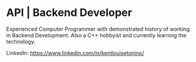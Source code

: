 # API | Backend Developer
Experienced Computer Programmer with demonstrated history of working in Backend Development. Also a C++ hobbyist and currently learning the technology.

LinkedIn: https://www.linkedin.com/in/kentlouisetonino/
